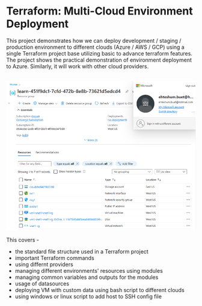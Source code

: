 <h1>Terraform: Multi-Cloud Environment Deployment</h1>

This project demonstrates how we can deploy development / staging / production environment to different clouds (Azure / AWS / GCP) using a single Terraform project base utilizing basic to advance terraform features.<br>
The project shows the practical demonstration of environment deployment to Azure. Similarly, it will work with other cloud providers.<br><br>

![Deployed env](https://github.com/MehediEhteshum/terraform-deploy-env/blob/main/azure-env/screenshots/6%20after%20terraform%20apply.png)

This covers -

- the standard file structure used in a Terraform project
- important Terraform commands
- using differnt providers
- managing different environments' resources using modules
- managing common variables and outputs for the modules
- usage of datasources
- deploying VM with custom data using bash script to different clouds
- using windows or linux script to add host to SSH config file
